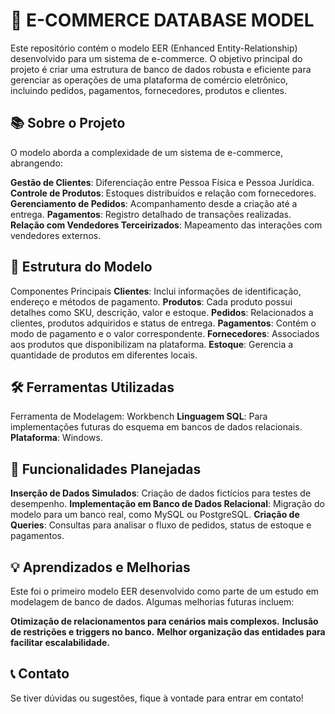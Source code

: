# 🛒 E-COMMERCE DATABASE MODEL

Este repositório contém o modelo EER (Enhanced Entity-Relationship) desenvolvido para um sistema de e-commerce. O objetivo principal do projeto é criar uma estrutura de banco de dados robusta e eficiente para gerenciar as operações de uma plataforma de comércio eletrônico, incluindo pedidos, pagamentos, fornecedores, produtos e clientes.

## 📚 Sobre o Projeto
O modelo aborda a complexidade de um sistema de e-commerce, abrangendo:

**Gestão de Clientes**: Diferenciação entre Pessoa Física e Pessoa Jurídica.
**Controle de Produtos**: Estoques distribuídos e relação com fornecedores.
**Gerenciamento de Pedidos**: Acompanhamento desde a criação até a entrega.
**Pagamentos**: Registro detalhado de transações realizadas.
**Relação com Vendedores Terceirizados**: Mapeamento das interações com vendedores externos.

## 📐 Estrutura do Modelo
Componentes Principais
**Clientes**: Inclui informações de identificação, endereço e métodos de pagamento.
**Produtos**: Cada produto possui detalhes como SKU, descrição, valor e estoque.
**Pedidos**: Relacionados a clientes, produtos adquiridos e status de entrega.
**Pagamentos**: Contém o modo de pagamento e o valor correspondente.
**Fornecedores**: Associados aos produtos que disponibilizam na plataforma.
**Estoque**: Gerencia a quantidade de produtos em diferentes locais.

## 🛠️ Ferramentas Utilizadas
Ferramenta de Modelagem: Workbench
**Linguagem SQL**: Para implementações futuras do esquema em bancos de dados relacionais.
**Plataforma**: Windows.

## 🚀 Funcionalidades Planejadas
**Inserção de Dados Simulados**: Criação de dados fictícios para testes de desempenho.
**Implementação em Banco de Dados Relacional**: Migração do modelo para um banco real, como MySQL ou PostgreSQL.
**Criação de Queries**: Consultas para analisar o fluxo de pedidos, status de estoque e pagamentos.


## 💡 Aprendizados e Melhorias
Este foi o primeiro modelo EER desenvolvido como parte de um estudo em modelagem de banco de dados. Algumas melhorias futuras incluem:

**Otimização de relacionamentos para cenários mais complexos.**
**Inclusão de restrições e triggers no banco.**
**Melhor organização das entidades para facilitar escalabilidade.**

## 📞 Contato
Se tiver dúvidas ou sugestões, fique à vontade para entrar em contato!

